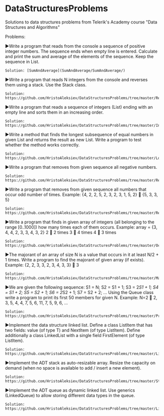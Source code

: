 # DataStructuresProblems
Solutions to data structures problems from Telerik's Academy course "Data Structures and Algorithms"

Problems:

  ►Write a program that reads from the console a sequence of positive integer numbers. The sequence ends when empty 
  line is entered. Calculate and print the sum and average of the elements of the sequence. Keep the sequence in List<int>.
  
    Solution: [SumAndAverage](SumAndAverage/SumAndAverage/)
  
  ►Write a program that reads N integers from the console and reverses them using a stack. Use the Stack<int> class.
  
    Solution: https://github.com/HristoAleksiev/DataStructuresProblems/tree/master/ReverseWithStack/ReverseWithStack
    
  ►Write a program that reads a sequence of integers (List<int>) ending with an empty line and sorts them in an 
  increasing order.
 
    Solution: https://github.com/HristoAleksiev/DataStructuresProblems/tree/master/IncreasingOrderSort/IncreasingOrderSort
    
  ►Write a method that finds the longest subsequence of equal numbers in given List<int> and returns the result as new 
  List<int>. Write a program to test whether the method works correctly.
  
    Solution: https://github.com/HristoAleksiev/DataStructuresProblems/tree/master/LongestSubsequence/LongestSubsequence
    
  ►Write a program that removes from given sequence all negative numbers.
 
    Solution: https://github.com/HristoAleksiev/DataStructuresProblems/tree/master/RemoveNegativeNumbers/RemoveNegativeNumbers
    
  ►Write a program that removes from given sequence all numbers that occur odd number of times. Example:
    {4, 2, 2, 5, 2, 3, 2, 3, 1, 5, 2}  {5, 3, 3, 5}
  
    Solution: https://github.com/HristoAleksiev/DataStructuresProblems/tree/master/RemoveOddAppearances/RemoveOddAppearances
    
  ►Write a program that finds in given array of integers (all belonging to the range [0..1000]) how many times each of 
  them occurs.
    Example: array = {3, 4, 4, 2, 3, 3, 4, 3, 2}
      2  2 times
      3  4 times
      4  3 times
  
    Solution: https://github.com/HristoAleksiev/DataStructuresProblems/tree/master/OccurenceCounter/OccurenceCounter
    
  ►The majorant of an array of size N is a value that occurs in it at least N/2 + 1 times. Write a program to find the
  majorant of given array (if exists). Example:
    {2, 2, 3, 3, 2, 3, 4, 3, 3}  3
    
    Solution: https://github.com/HristoAleksiev/DataStructuresProblems/tree/master/Majorant/Majorant
    
  ►We are given the following sequence:
    S1 = N;
    S2 = S1 + 1;
    S3 = 2*S1 + 1;
    S4 = S1 + 2;
    S5 = S2 + 1;
    S6 = 2*S2 + 1;
    S7 = S2 + 2;
      ...
  Using the Queue<T> class write a program to print its first 50 members for given N.
    Example: N=2  2, 3, 5, 4, 4, 7, 5, 6, 11, 7, 5, 9, 6, ...

    Solution: https://github.com/HristoAleksiev/DataStructuresProblems/tree/master/PrintSequence/PrintSequence
    
  ►Implement the data structure linked list. Define a class ListItem<T> that has two fields: value (of type T) and NextItem
  (of type ListItem<T>). Define additionally a class LinkedList<T> with a single field FirstElement (of type ListItem<T>).
 
    Solution: https://github.com/HristoAleksiev/DataStructuresProblems/tree/master/LinkedList/LinkedList
    
  ►Implement the ADT stack as auto-resizable array. Resize the capacity on demand (when no space is available to add / insert
  a new element).
  
    Solution: https://github.com/HristoAleksiev/DataStructuresProblems/tree/master/Stack/Stack
    
  ►Implement the ADT queue as dynamic linked list. Use generics (LinkedQueue<T>) to allow storing different data types in 
  the queue.

    Solution: https://github.com/HristoAleksiev/DataStructuresProblems/tree/master/LinkedQueue/LinkedQueue
    
